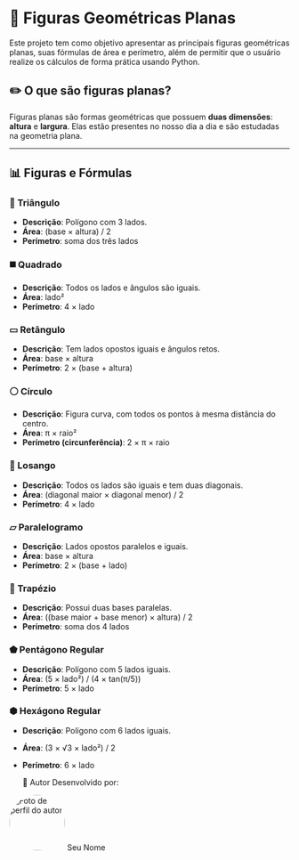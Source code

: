 # 📐 Figuras Geométricas Planas

Este projeto tem como objetivo apresentar as principais figuras geométricas planas, suas fórmulas de área e perímetro, além de permitir que o usuário realize os cálculos de forma prática usando Python.

## ✏️ O que são figuras planas?

Figuras planas são formas geométricas que possuem **duas dimensões**: **altura** e **largura**. Elas estão presentes no nosso dia a dia e são estudadas na geometria plana.

---

## 📊 Figuras e Fórmulas

### 🔺 Triângulo
- **Descrição**: Polígono com 3 lados.
- **Área**: (base × altura) / 2  
- **Perímetro**: soma dos três lados

### ◼️ Quadrado
- **Descrição**: Todos os lados e ângulos são iguais.
- **Área**: lado²  
- **Perímetro**: 4 × lado

### ▭ Retângulo
- **Descrição**: Tem lados opostos iguais e ângulos retos.
- **Área**: base × altura  
- **Perímetro**: 2 × (base + altura)

### ⚪ Círculo
- **Descrição**: Figura curva, com todos os pontos à mesma distância do centro.
- **Área**: π × raio²  
- **Perímetro (circunferência)**: 2 × π × raio

### 🔷 Losango
- **Descrição**: Todos os lados são iguais e tem duas diagonais.
- **Área**: (diagonal maior × diagonal menor) / 2  
- **Perímetro**: 4 × lado

### ▱ Paralelogramo
- **Descrição**: Lados opostos paralelos e iguais.
- **Área**: base × altura  
- **Perímetro**: 2 × (base + lado)

### 🔻 Trapézio
- **Descrição**: Possui duas bases paralelas.
- **Área**: ((base maior + base menor) × altura) / 2  
- **Perímetro**: soma dos 4 lados

### ⬟ Pentágono Regular
- **Descrição**: Polígono com 5 lados iguais.
- **Área**: (5 × lado²) / (4 × tan(π/5))  
- **Perímetro**: 5 × lado

### ⬢ Hexágono Regular
- **Descrição**: Polígono com 6 lados iguais.
- **Área**: (3 × √3 × lado²) / 2  
- **Perímetro**: 6 × lado

  👤 Autor
Desenvolvido por:

<img src="https://github.com/SEU-USUARIO.png" width="100" height="100" alt="Foto de perfil do autor" style="border-radius: 50%">
Seu Nome

